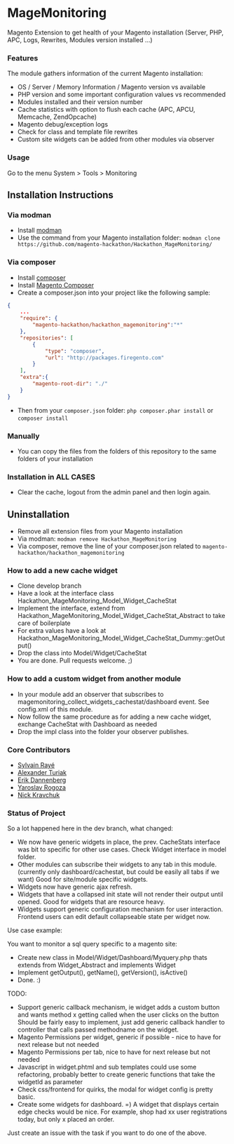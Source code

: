 MageMonitoring
==============

Magento Extension to get health of your Magento installation (Server, PHP, APC, Logs, Rewrites, Modules version installed ...)

### Features

The module gathers information of the current Magento installation:

- OS / Server / Memory Information / Magento version vs available
- PHP version and some important configuration values vs recommended
- Modules installed and their version number
- Cache statistics with option to flush each cache (APC, APCU, Memcache, ZendOpcache)
- Magento debug/exception logs
- Check for class and template file rewrites
- Custom site widgets can be added from other modules via observer

### Usage

Go to the menu System > Tools > Monitoring

Installation Instructions
-------------------------

### Via modman

- Install [modman](https://github.com/colinmollenhour/modman)
- Use the command from your Magento installation folder: `modman clone https://github.com/magento-hackathon/Hackathon_MageMonitoring/`

### Via composer
- Install [composer](http://getcomposer.org/download/)
- Install [Magento Composer](https://github.com/magento-hackathon/magento-composer-installer)
- Create a composer.json into your project like the following sample:

```json
{
    ...
    "require": {
        "magento-hackathon/hackathon_magemonitoring":"*"
    },
    "repositories": [
	    {
            "type": "composer",
            "url": "http://packages.firegento.com"
        }
    ],
    "extra":{
        "magento-root-dir": "./"
    }
}
```

- Then from your `composer.json` folder: `php composer.phar install` or `composer install`

### Manually
- You can copy the files from the folders of this repository to the same folders of your installation


### Installation in ALL CASES
* Clear the cache, logout from the admin panel and then login again.

Uninstallation
--------------
* Remove all extension files from your Magento installation
* Via modman: `modman remove Hackathon_MageMonitoring`
* Via composer, remove the line of your composer.json related to `magento-hackathon/hackathon_magemonitoring`

### How to add a new cache widget

- Clone develop branch
- Have a look at the interface class Hackathon_MageMonitoring_Model_Widget_CacheStat
- Implement the interface, extend from Hackathon_MageMonitoring_Model_Widget_CacheStat_Abstract to take care of boilerplate
- For extra values have a look at Hackathon_MageMonitoring_Model_Widget_CacheStat_Dummy::getOutput()
- Drop the class into Model/Widget/CacheStat
- You are done. Pull requests welcome. ;)

### How to add a custom widget from another module

- In your module add an observer that subscribes to magemonitoring_collect_widgets_cachestat/dashboard event.
  See config.xml of this module.
- Now follow the same procedure as for adding a new cache widget, exchange CacheStat with Dashboard as needed
- Drop the impl class into the folder your observer publishes.

### Core Contributors

- [Sylvain Rayé](https://github.com/diglin)
- [Alexander Turiak](https://github.com/Zifius)
- [Erik Dannenberg](https://github.com/edannenberg)
- [Yaroslav Rogoza](https://github.com/Gribnik)
- [Nick Kravchuk](https://github.com/nickua)

### Status of Project

So a lot happened here in the dev branch, what changed:

- We now have generic widgets in place, the prev. CacheStats interface was bit to specific for other use cases.
 Check Widget interface in model folder.
- Other modules can subscribe their widgets to any tab in this module. (currently only dashboard/cachestat, but could be easily all tabs if we want)
 Good for site/module specific widgets.
- Widgets now have generic ajax refresh.
- Widgets that have a collapsed init state will not render their output until opened. Good for widgets that are resource heavy.
- Widgets support generic configuration mechanism for user interaction. Frontend users can edit default collapseable state per widget now.

Use case example:

You want to monitor a sql query specific to a magento site:

- Create new class in Model/Widget/Dashboard/Myquery.php thats extends from Widget_Abstract and implements Widget
- Implement getOutput(), getName(), getVersion(), isActive()
- Done. :)

TODO:

- Support generic callback mechanism, ie widget adds a custom button and wants method x getting called when the user clicks on the button
 Should be fairly easy to implement, just add generic callback handler to controller that calls passed methodname on the widget.
- Magento Permissions per widget, generic if possible - nice to have for next release but not needed
- Magento Permissions per tab, nice to have for next release but not needed
- Javascript in widget.phtml and sub templates could use some refactoring, probably better to create generic functions that take the widgetId as parameter
- Check css/frontend for quirks, the modal for widget config is pretty basic.
- Create some widgets for dashboard. =) A widget that displays certain edge checks would be nice. For example, shop had xx user registrations today, but only x placed an order.

Just create an issue with the task if you want to do one of the above.